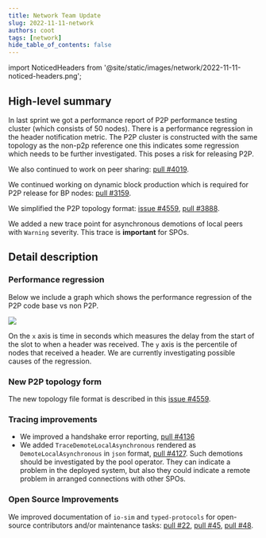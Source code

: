 ```yaml
---
title: Network Team Update
slug: 2022-11-11-network
authors: coot
tags: [network]
hide_table_of_contents: false
---
```


import NoticedHeaders from '@site/static/images/network/2022-11-11-noticed-headers.png';

## High-level summary

In last sprint we got a performance report of P2P performance testing cluster
(which consists of 50 nodes).  There is a performance regression in the header
notification metric.  The P2P cluster is constructed with the same
topology as the non-p2p reference one this indicates some regression which
needs to be further investigated.  This poses a risk for releasing P2P.

We also continued to work on peer sharing: [pull #4019].

We continued working on dynamic block production which is required for P2P
release for BP nodes: [pull #3159].

We simplified the P2P topology format: [issue #4559], [pull #3888].

We added a new trace point for asynchronous demotions of local peers with
`Warning` severity.  This trace is **important** for SPOs.

## Detail description

### Performance regression

Below we include a graph which shows the performance regression of the P2P code base vs non P2P.

<img src={NoticedHeaders} />

On the `x` axis is time in seconds which measures the delay from the start of
the slot to when a header was received. The `y` axis is the percentile of nodes
that received a header.  We are currently investigating possible causes of the
regression. 

### New P2P topology form

The new topology file format is described in this [issue #4559].

### Tracing improvements

* We improved a handshake error reporting, [pull #4136]
* We added `TraceDemoteLocalAsynchronous` rendered as `DemoteLocalAsynchronous`
  in `json` format, [pull #4127].  Such demotions should be investigated by the
  pool operator.  They can indicate a problem in the deployed system, but also
  they could indicate a remote problem in arranged connections with other SPOs.

### Open Source Improvements

We improved documentation of `io-sim` and `typed-protocols` for open-source
contributors and/or maintenance tasks: [pull #22], [pull #45], [pull #48]. 

[pull #4019]: https://github.com/input-output-hk/ouroboros-network/pull/4019
[pull #3888]: https://github.com/input-output-hk/ouroboros-network/issues/3888
[pull #3159]: https://github.com/input-output-hk/ouroboros-network/issues/3159
[issue #4559]: https://github.com/input-output-hk/cardano-node/issues/4559
[pull #4136]: https://github.com/input-output-hk/ouroboros-network/pull/4136
[pull #4127]: https://github.com/input-output-hk/ouroboros-network/pull/4127
[pull #22]: https://github.com/input-output-hk/typed-protocols/pull/22
[pull #45]: https://github.com/input-output-hk/io-sim/pull/45
[pull #48]: https://github.com/input-output-hk/io-sim/pull/48
